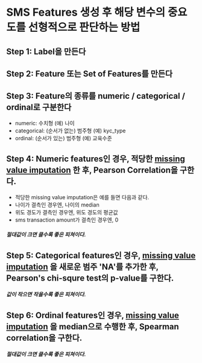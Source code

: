 # SMS Features 생성 후 해당 변수의 중요도를 선형적으로 판단하는 방법

## Step 1: Label을 만든다

## Step 2: Feature 또는 Set of Features를 만든다

## Step 3: Feature의 종류를 numeric / categorical / ordinal로 구분한다
- numeric: 수치형  (예) 나이
- categorical: (순서가 없는) 범주형   (예) kyc_type
- ordinal: (순서가 있는) 범주형   (예) 교육수준

## Step 4: Numeric features인 경우, 적당한 [missing value imputation] 한 후, Pearson Correlation을 구한다.
- 적당한 missing value imputation은 예를 들면 다음과 같다.
- 나이가 결측인 경우엔, 나이의 median
- 위도 경도가 결측인 경우엔, 위도 경도의 평균값
- sms transaction amount가 결측인 경우엔, 0
##### 절대값이 크면 클수록 좋은 피쳐이다.

## Step 5: Categorical features인 경우, [missing value imputation] 을 새로운 범주 'NA'를 추가한 후, Pearson's chi-squre test의 p-value를 구한다.
##### 값이 작으면 작을수록 좋은 피쳐이다.

## Step 6: Ordinal features인 경우, [missing value imputation] 을 median으로 수행한 후, Spearman correlation을 구한다.
##### 절대값이 크면 클수록 좋은 피쳐이다.

[missing value imputation]: missing-value-imputation.md